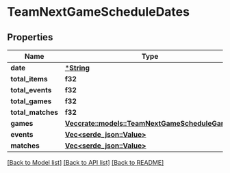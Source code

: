 # TeamNextGameScheduleDates

## Properties

Name | Type | Description | Notes
------------ | ------------- | ------------- | -------------
**date** | [***String**](string.md) |  | [optional] 
**total_items** | **f32** |  | [optional] 
**total_events** | **f32** |  | [optional] 
**total_games** | **f32** |  | [optional] 
**total_matches** | **f32** |  | [optional] 
**games** | [**Vec<crate::models::TeamNextGameScheduleGames>**](Team_nextGameSchedule_games.md) |  | [optional] 
**events** | [**Vec<serde_json::Value>**](serde_json::Value.md) |  | [optional] 
**matches** | [**Vec<serde_json::Value>**](serde_json::Value.md) |  | [optional] 

[[Back to Model list]](../README.md#documentation-for-models) [[Back to API list]](../README.md#documentation-for-api-endpoints) [[Back to README]](../README.md)


